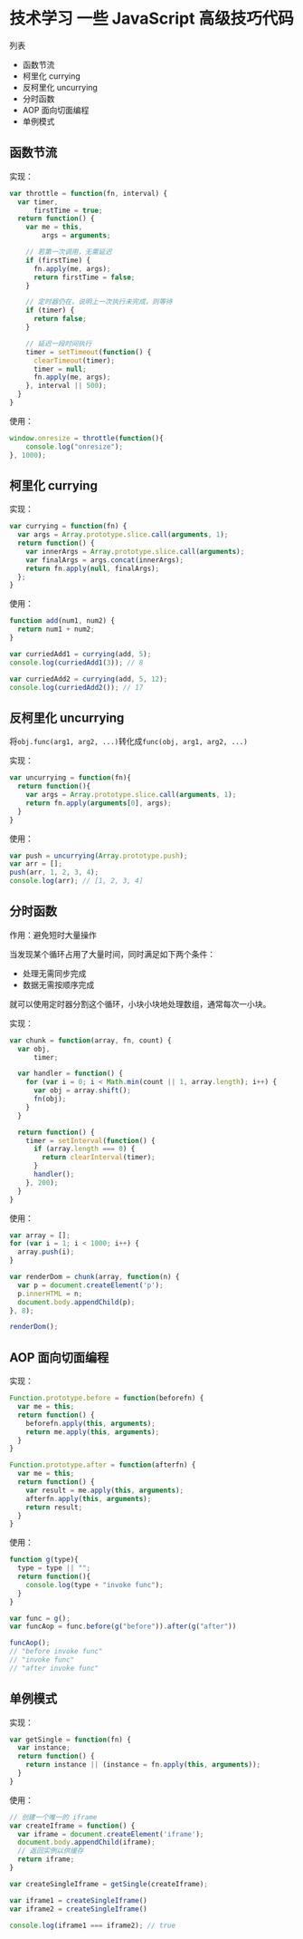 # 技术学习 一些 JavaScript 高级技巧代码

列表

- 函数节流
- 柯里化 currying
- 反柯里化 uncurrying
- 分时函数
- AOP 面向切面编程
- 单例模式

## 函数节流

实现：

```javascript
var throttle = function(fn, interval) {
  var timer,
      firstTime = true;
  return function() {
    var me = this,
        args = arguments;

    // 若第一次调用，无需延迟
    if (firstTime) {
      fn.apply(me, args);
      return firstTime = false;
    }

    // 定时器仍在，说明上一次执行未完成，则等待
    if (timer) {
      return false;
    }

    // 延迟一段时间执行
    timer = setTimeout(function() {
      clearTimeout(timer);
      timer = null;
      fn.apply(me, args);
    }, interval || 500);
  }
}
```

使用：

```javascript
window.onresize = throttle(function(){
    console.log("onresize");
}, 1000);
```

## 柯里化 currying

实现：

```javascript
var currying = function(fn) {
  var args = Array.prototype.slice.call(arguments, 1);
  return function() {
    var innerArgs = Array.prototype.slice.call(arguments);
    var finalArgs = args.concat(innerArgs);
    return fn.apply(null, finalArgs);
  };
}
```

使用：

```javascript
function add(num1, num2) {
  return num1 + num2;
}

var curriedAdd1 = currying(add, 5);
console.log(curriedAdd1(3)); // 8

var curriedAdd2 = currying(add, 5, 12);
console.log(curriedAdd2()); // 17
```

## 反柯里化 uncurrying

将`obj.func(arg1, arg2, ...)`转化成`func(obj, arg1, arg2, ...)`

实现：

```javascript
var uncurrying = function(fn){
  return function(){
    var args = Array.prototype.slice.call(arguments, 1);
    return fn.apply(arguments[0], args);
  }
}
```

使用：

```javascript
var push = uncurrying(Array.prototype.push);
var arr = [];
push(arr, 1, 2, 3, 4);
console.log(arr); // [1, 2, 3, 4]
```

## 分时函数

作用：避免短时大量操作

当发现某个循环占用了大量时间，同时满足如下两个条件：

- 处理无需同步完成
- 数据无需按顺序完成

就可以使用定时器分割这个循环，小块小块地处理数组，通常每次一小块。

实现：

```javascript
var chunk = function(array, fn, count) {
  var obj,
      timer;

  var handler = function() {
    for (var i = 0; i < Math.min(count || 1, array.length); i++) {
      var obj = array.shift();
      fn(obj);
    }
  }

  return function() {
    timer = setInterval(function() {
      if (array.length === 0) {
        return clearInterval(timer);
      }
      handler();
    }, 200);
  }
}
```

使用：

```javascript
var array = [];
for (var i = 1; i < 1000; i++) {
  array.push(i);
}

var renderDom = chunk(array, function(n) {
  var p = document.createElement('p');
  p.innerHTML = n;
  document.body.appendChild(p);
}, 8);

renderDom();
```

## AOP 面向切面编程

实现：

```javascript
Function.prototype.before = function(beforefn) {
  var me = this;
  return function() {
    beforefn.apply(this, arguments);
    return me.apply(this, arguments);
  }
}

Function.prototype.after = function(afterfn) {
  var me = this;
  return function() {
    var result = me.apply(this, arguments);
    afterfn.apply(this, arguments);
    return result;
  }
}
```

使用：

```javascript
function g(type){
  type = type || "";
  return function(){
    console.log(type + "invoke func");
  }
}

var func = g();
var funcAop = func.before(g("before")).after(g("after"))

funcAop();
// "before invoke func"
// "invoke func"
// "after invoke func"
```

## 单例模式

实现：

```javascript
var getSingle = function(fn) {
  var instance;
  return function() {
    return instance || (instance = fn.apply(this, arguments));
  }
}
```

使用：

```javascript
// 创建一个唯一的 iframe
var createIframe = function() {
  var iframe = document.createElement('iframe');
  document.body.appendChild(iframe);
  // 返回实例以供缓存
  return iframe;
}

var createSingleIframe = getSingle(createIframe);

var iframe1 = createSingleIframe()
var iframe2 = createSingleIframe()

console.log(iframe1 === iframe2); // true
```
